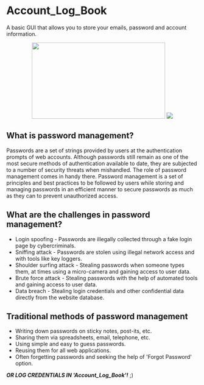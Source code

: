 # Account_Log_Book
A basic GUI that allows you to store your emails, password and account information.

<p align="center">
<img src="https://storage.googleapis.com/gweb-uniblog-publish-prod/original_images/Password-alert-gif.gif" height="200" width="350">
  <img src="https://drive.google.com/file/d/1p1e0UALXd59XbqlTVbicMbFc3UJ5AhEk/view?usp=sharing">
  
</p>


## What is password management?  ##
Passwords are a set of strings provided by users at the authentication prompts of web accounts. Although passwords still remain as one of the most secure methods of authentication available to date, they are subjected to a number of security threats when mishandled. The role of password management comes in handy there. Password management is a set of principles and best practices to be followed by users while storing and managing passwords in an efficient manner to secure passwords as much as they can to prevent unauthorized access.

## What are the challenges in password management?  ##
* Login spoofing - Passwords are illegally collected through a fake login page by cybercriminals.
* Sniffing attack - Passwords are stolen using illegal network access and with tools like key loggers.
* Shoulder surfing attack - Stealing passwords when someone types them, at times using a micro-camera and gaining access to user data.
* Brute force attack - Stealing passwords with the help of automated tools and gaining access to user data.
* Data breach - Stealing login credentials and other confidential data directly from the website database.

## Traditional methods of password management ##
* Writing down passwords on sticky notes, post-its, etc.
* Sharing them via spreadsheets, email, telephone, etc.
* Using simple and easy to guess passwords.
* Reusing them for all web applications.
* Often forgetting passwords and seeking the help of 'Forgot Password' option.


***OR LOG CREDENTIALS IN 'Account_Log_Book'!***  ;)
